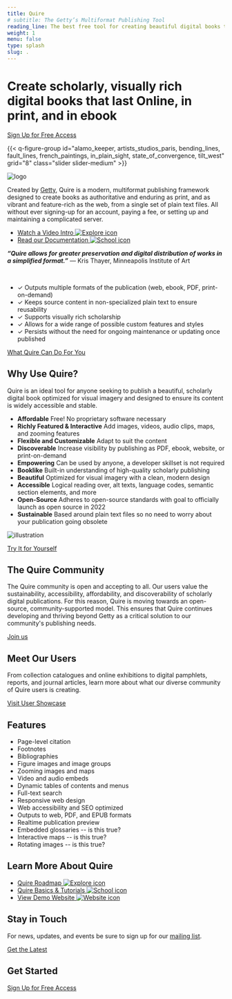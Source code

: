 ```yaml
---
title: Quire
# subtitle: The Getty’s Multiformat Publishing Tool
reading_line: The best free tool for creating beautiful digital books that last.
weight: 1
menu: false
type: splash
slug: .
---
```


<div class="header-quote">

# Create scholarly, visually rich <br />digital books that last <span class="sub-head">Online, in print, and in ebook</span>

<div class="action-button">

[Sign Up for Free Access](https://quire/getty.edu/community)

</div>

</div>

{{< q-figure-group id="alamo_keeper, artists_studios_paris, bending_lines, fault_lines, french_paintings, in_plain_sight, state_of_convergence, tilt_west" grid="8" class="slider slider-medium" >}}

<div class="logo">

![logo](/img/quire-logo--sm.png)

</div>

Created by [Getty](https://www.getty.edu), Quire is a modern, multiformat publishing framework designed to create books as authoritative and enduring as print, and as vibrant and feature-rich as the web, from a single set of plain text files. All without ever signing-up for an account, paying a fee, or setting up and maintaining a complicated server.

<div class="feature-cards">

- [Watch a Video Intro ![Explore icon](/img/illustrations/undraw_online_video_ivvq.png) ](#)
- [Read our Documentation ![School icon](/img/illustrations/undraw_knowledge_g5gf.png)](#)

</div>

***“Quire allows for greater preservation and digital distribution of works in a simplified format.”*** — Kris Thayer, Minneapolis Institute of Art

<br/>

<div class="feature-list">

- <span class="checkmark">✓</span> Outputs multiple formats of the publication (web, ebook, PDF, print-on-demand)
- <span class="checkmark">✓</span> Keeps source content in non-specialized plain text to ensure reusability
- <span class="checkmark">✓</span> Supports visually rich scholarship
- <span class="checkmark">✓</span> Allows for a wide range of possible custom features and styles
- <span class="checkmark">✓</span> Persists without the need for ongoing maintenance or updating once published

<div class="action-button">

[What Quire Can Do For You](https://quire/getty.edu/about/quire)

</div>

## Why Use Quire?

Quire is an ideal tool for anyone seeking to publish a beautiful, scholarly digital book optimized for visual imagery and designed to ensure its content is widely accessible and stable.

<div class="feature-list">

- **Affordable** Free! No proprietary software necessary
- **Richly Featured & Interactive**  Add images, videos, audio clips, maps, and zooming features
- **Flexible and Customizable** Adapt to suit the content
- **Discoverable** Increase visibility by publishing as PDF, ebook, website, or print-on-demand
- **Empowering** Can be used by anyone, a developer skillset is not required
- **Booklike** Built-in understanding of high-quality scholarly publishing
- **Beautiful** Optimized for visual imagery with a clean, modern design
- **Accessible** Logical reading over, alt texts, language codes, semantic section elements, and more
- **Open-Source** Adheres to open-source standards with goal to officially launch as open source in 2022
- **Sustainable** Based around plain text files so no need to worry about your publication going obsolete

</div>

![illustration](/img/illustrations/undraw_researching_22gp.png)

<div class="action-button">

[Try It for Yourself](#)

</div>

<div class="block">

## The Quire Community

The Quire community is open and accepting to all. Our users value the sustainability, accessibility, affordability, and discoverability of scholarly digital publications. For this reason, Quire is moving towards an open-source, community-supported model. This ensures that Quire continues developing and thriving beyond Getty as a critical solution to our community's publishing needs.

<div class="action-button">

[Join us](https://quire/getty.edu/community)

</div>


## Meet Our Users

From collection catalogues and online exhibitions to digital pamphlets, reports, and journal articles, learn more about what our diverse community of Quire users is creating.

<div class="action-button">

[Visit User Showcase](https://quire/getty.edu/user-showcase)

</div>


## Features

<div class="feature-list">

- Page-level citation
- Footnotes
- Bibliographies
- Figure images and image groups
- Zooming images and maps
- Video and audio embeds
- Dynamic tables of contents and menus
- Full-text search
- Responsive web design
- Web accessibility and SEO optimized
- Outputs to web, PDF, and EPUB formats
- Realtime publication preview
- Embedded glossaries -- is this true?
- Interactive maps -- is this true?
- Rotating images -- is this true?

</div>


<div class="feature-cards">

## Learn More About Quire

- [Quire Roadmap ![Explore icon](/img/illustrations/undraw_developer_activity_bv83.png) ](#)
- [Quire Basics & Tutorials ![School icon](/img/illustrations/undraw_book_reading_kx9s.png)](#)
- [View Demo Website ![Website icon](/img/illustrations/undraw_usability_testing_2xs4.png)](#)

</div>

<div class="block">

## Stay in Touch

For news, updates, and events be sure to sign up for our [mailing list](#).

<div class="action-button">

[Get the Latest](#y)

</div>

</div>


## Get Started

<div class="action-button">

[Sign Up for Free Access](#)

</div>
